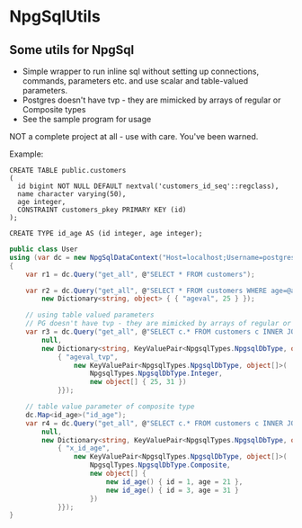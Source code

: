 # NpgSqlUtils

## Some utils for NpgSql

- Simple wrapper to run inline sql without setting up connections, commands, parameters etc. and use scalar and table-valued parameters. 
- Postgres doesn't have tvp - they are mimicked by arrays of regular or Composite types
- See the sample program for usage

NOT a complete project at all - use with care. You've been warned.



Example:

```
CREATE TABLE public.customers
(
  id bigint NOT NULL DEFAULT nextval('customers_id_seq'::regclass),
  name character varying(50),
  age integer,
  CONSTRAINT customers_pkey PRIMARY KEY (id)
);

CREATE TYPE id_age AS (id integer, age integer);
```

```csharp
public class User
using (var dc = new NpgSqlDataContext("Host=localhost;Username=postgres;Password=admin;Database=TEST"))
{
	var r1 = dc.Query("get_all", @"SELECT * FROM customers");

	var r2 = dc.Query("get_all", @"SELECT * FROM customers WHERE age=@ageval",
		new Dictionary<string, object> { { "ageval", 25 } });

	// using table valued parameters
	// PG doesn't have tvp - they are mimicked by arrays of regular or Composite types
	var r3 = dc.Query("get_all", @"SELECT c.* FROM customers c INNER JOIN UNNEST(@ageval_tvp) tvp ON c.age = tvp",
		null,
		new Dictionary<string, KeyValuePair<NpgsqlTypes.NpgsqlDbType, object[]>> {
			{ "ageval_tvp",
				new KeyValuePair<NpgsqlTypes.NpgsqlDbType, object[]>(
					NpgsqlTypes.NpgsqlDbType.Integer,
					new object[] { 25, 31 })
			}});

	// table value parameter of composite type
	dc.Map<id_age>("id_age");
	var r4 = dc.Query("get_all", @"SELECT c.* FROM customers c INNER JOIN UNNEST(@x_id_age) x ON c.age = x.age AND c.id = x.id",
		null,
		new Dictionary<string, KeyValuePair<NpgsqlTypes.NpgsqlDbType, object[]>> {
			{ "x_id_age",
				new KeyValuePair<NpgsqlTypes.NpgsqlDbType, object[]>(
					NpgsqlTypes.NpgsqlDbType.Composite,
					new object[] {
						new id_age() { id = 1, age = 21 },
						new id_age() { id = 3, age = 31 }
					})
			}});
}
```
